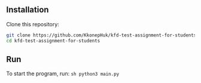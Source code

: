 ## Installation
Clone this repository:
   ```bash
   git clone https://github.com/KkonepHuk/kfd-test-assignment-for-students.git
   cd kfd-test-assignment-for-students
   ```
## Run
To start the program, run:
    ```sh
    python3 main.py
    ```